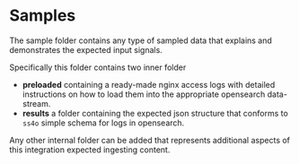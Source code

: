 # Samples
The sample folder contains any type of sampled data that explains and demonstrates the expected input signals.

Specifically this folder contains two inner folder 
 - **preloaded** containing a ready-made nginx access logs with detailed instructions on how to load them into the appropriate opensearch data-stream.
 - **results** a folder containing the expected json structure that conforms to `ss4o` simple schema for logs in opensearch. 

Any other internal folder can be added that represents additional aspects of this integration expected ingesting content.